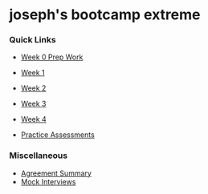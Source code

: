 # joseph's bootcamp extreme

### Quick Links
+ [Week 0 Prep Work][week-0]
+ [Week 1][week-1]
+ [Week 2][week-2]
+ [Week 3][week-3]
+ [Week 4][week-4]

+ [Practice Assessments][practice-assessments]

### Miscellaneous
+ [Agreement Summary][agreement-summary]
+ [Mock Interviews][mock-interviews]

[practice-assessments]: ./practice_assessments
[week-0]: ./week_0
[week-1]: ./week_1
[week-2]: ./week_2
[week-3]: ./week_3
[week-4]: ./week_4

[agreement-summary]: ./other/agreement_summary.md
[mock-interviews]: ./other/mock_interviews.md
